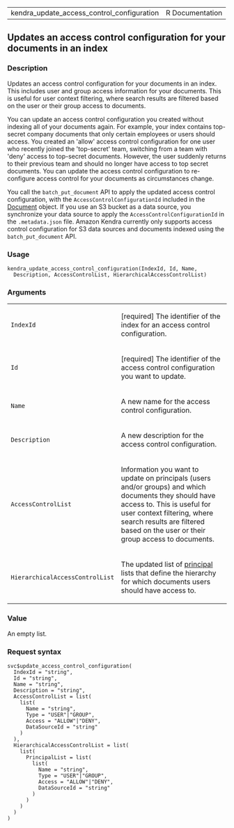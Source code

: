 <table style="width: 100%;">
<tbody>
<tr class="odd">
<td>kendra_update_access_control_configuration</td>
<td style="text-align: right;">R Documentation</td>
</tr>
</tbody>
</table>

## Updates an access control configuration for your documents in an index

### Description

Updates an access control configuration for your documents in an index.
This includes user and group access information for your documents. This
is useful for user context filtering, where search results are filtered
based on the user or their group access to documents.

You can update an access control configuration you created without
indexing all of your documents again. For example, your index contains
top-secret company documents that only certain employees or users should
access. You created an 'allow' access control configuration for one user
who recently joined the 'top-secret' team, switching from a team with
'deny' access to top-secret documents. However, the user suddenly
returns to their previous team and should no longer have access to top
secret documents. You can update the access control configuration to
re-configure access control for your documents as circumstances change.

You call the `batch_put_document` API to apply the updated access
control configuration, with the `AccessControlConfigurationId` included
in the
[Document](https://docs.aws.amazon.com/kendra/latest/APIReference/API_Document.html)
object. If you use an S3 bucket as a data source, you synchronize your
data source to apply the `AccessControlConfigurationId` in the
`.metadata.json` file. Amazon Kendra currently only supports access
control configuration for S3 data sources and documents indexed using
the `batch_put_document` API.

### Usage

    kendra_update_access_control_configuration(IndexId, Id, Name,
      Description, AccessControlList, HierarchicalAccessControlList)

### Arguments

<table>
<colgroup>
<col style="width: 35%" />
<col style="width: 65%" />
</colgroup>
<tbody>
<tr class="odd">
<td><code
id="kendra_update_access_control_configuration_:_IndexId">IndexId</code></td>
<td><p>[required] The identifier of the index for an access control
configuration.</p></td>
</tr>
<tr class="even">
<td><code
id="kendra_update_access_control_configuration_:_Id">Id</code></td>
<td><p>[required] The identifier of the access control configuration you
want to update.</p></td>
</tr>
<tr class="odd">
<td><code
id="kendra_update_access_control_configuration_:_Name">Name</code></td>
<td><p>A new name for the access control configuration.</p></td>
</tr>
<tr class="even">
<td><code
id="kendra_update_access_control_configuration_:_Description">Description</code></td>
<td><p>A new description for the access control configuration.</p></td>
</tr>
<tr class="odd">
<td><code
id="kendra_update_access_control_configuration_:_AccessControlList">AccessControlList</code></td>
<td><p>Information you want to update on principals (users and/or
groups) and which documents they should have access to. This is useful
for user context filtering, where search results are filtered based on
the user or their group access to documents.</p></td>
</tr>
<tr class="even">
<td><code
id="kendra_update_access_control_configuration_:_HierarchicalAccessControlList">HierarchicalAccessControlList</code></td>
<td><p>The updated list of <a
href="https://docs.aws.amazon.com/kendra/latest/APIReference/API_Principal.html">principal</a>
lists that define the hierarchy for which documents users should have
access to.</p></td>
</tr>
</tbody>
</table>

### Value

An empty list.

### Request syntax

    svc$update_access_control_configuration(
      IndexId = "string",
      Id = "string",
      Name = "string",
      Description = "string",
      AccessControlList = list(
        list(
          Name = "string",
          Type = "USER"|"GROUP",
          Access = "ALLOW"|"DENY",
          DataSourceId = "string"
        )
      ),
      HierarchicalAccessControlList = list(
        list(
          PrincipalList = list(
            list(
              Name = "string",
              Type = "USER"|"GROUP",
              Access = "ALLOW"|"DENY",
              DataSourceId = "string"
            )
          )
        )
      )
    )
